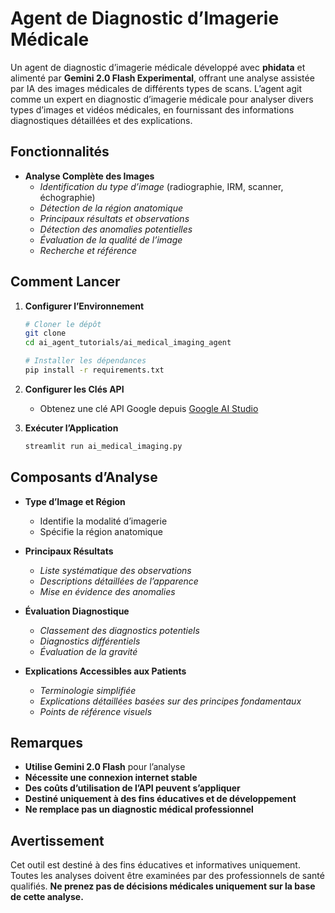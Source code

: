 
# Agent de Diagnostic d’Imagerie Médicale

Un agent de diagnostic d’imagerie médicale développé avec **phidata** et alimenté par **Gemini 2.0 Flash Experimental**, offrant une analyse assistée par IA des images médicales de différents types de scans. L’agent agit comme un expert en diagnostic d’imagerie médicale pour analyser divers types d’images et vidéos médicales, en fournissant des informations diagnostiques détaillées et des explications.

## Fonctionnalités

- **Analyse Complète des Images**
  - *Identification du type d’image* (radiographie, IRM, scanner, échographie)
  - *Détection de la région anatomique*
  - *Principaux résultats et observations*
  - *Détection des anomalies potentielles*
  - *Évaluation de la qualité de l’image*
  - *Recherche et référence*

## Comment Lancer

1. **Configurer l’Environnement**
   ```bash
   # Cloner le dépôt
   git clone 
   cd ai_agent_tutorials/ai_medical_imaging_agent

   # Installer les dépendances
   pip install -r requirements.txt
   ```

2. **Configurer les Clés API**
   - Obtenez une clé API Google depuis [Google AI Studio](https://aistudio.google.com)

3. **Exécuter l’Application**
   ```bash
   streamlit run ai_medical_imaging.py
   ```

## Composants d’Analyse

- **Type d’Image et Région**
  - Identifie la modalité d’imagerie
  - Spécifie la région anatomique

- **Principaux Résultats**
  - *Liste systématique des observations*
  - *Descriptions détaillées de l’apparence*
  - *Mise en évidence des anomalies*

- **Évaluation Diagnostique**
  - *Classement des diagnostics potentiels*
  - *Diagnostics différentiels*
  - *Évaluation de la gravité*

- **Explications Accessibles aux Patients**
  - *Terminologie simplifiée*
  - *Explications détaillées basées sur des principes fondamentaux*
  - *Points de référence visuels*

## Remarques

- **Utilise Gemini 2.0 Flash** pour l’analyse
- **Nécessite une connexion internet stable**
- **Des coûts d’utilisation de l’API peuvent s’appliquer**
- **Destiné uniquement à des fins éducatives et de développement**
- **Ne remplace pas un diagnostic médical professionnel**

## Avertissement

Cet outil est destiné à des fins éducatives et informatives uniquement. Toutes les analyses doivent être examinées par des professionnels de santé qualifiés. **Ne prenez pas de décisions médicales uniquement sur la base de cette analyse.**

